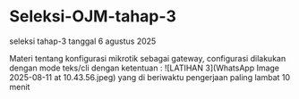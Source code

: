 # Seleksi-OJM-tahap-3
seleksi tahap-3
tanggal 6 agustus 2025

  Materi tentang konfigurasi mikrotik sebagai gateway, configurasi dilakukan dengan mode teks/cli
  dengan ketentuan :
![LATIHAN 3](WhatsApp Image 2025-08-11 at 10.43.56.jpeg)
yang di beriwaktu pengerjaan paling lambat 10 menit
